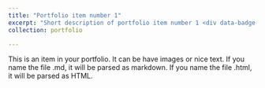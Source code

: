 ```yaml
---
title: "Portfolio item number 1"
excerpt: "Short description of portfolio item number 1 <div data-badge-popover="right" data-badge-type="medium-donut" data-doi="https://doi.org/10.1111/eva.12280" data-hide-no-mentions="true" class="altmetric-embed"></div>"   
collection: portfolio

---
```


This is an item in your portfolio. It can be have images or nice text. If you name the file .md, it will be parsed as markdown. If you name the file .html, it will be parsed as HTML. 

<script type='text/javascript' src='https://d1bxh8uas1mnw7.cloudfront.net/assets/embed.js'></script>
